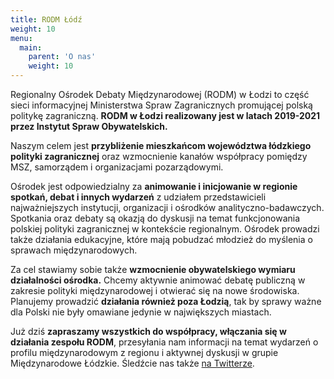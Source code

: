 ```yaml
---
title: RODM Łódź
weight: 10
menu:
  main:
    parent: 'O nas'
    weight: 10
---
```

Regionalny Ośrodek Debaty Międzynarodowej (RODM) w Łodzi to część sieci informacyjnej Ministerstwa Spraw Zagranicznych promującej polską politykę zagraniczną. **RODM w Łodzi realizowany jest w latach 2019-2021 przez Instytut Spraw Obywatelskich.**

Naszym celem jest **przybliżenie mieszkańcom województwa łódzkiego polityki zagranicznej** oraz wzmocnienie kanałów współpracy pomiędzy MSZ, samorządem i organizacjami pozarządowymi.

Ośrodek jest odpowiedzialny za **animowanie i inicjowanie w regionie spotkań, debat i innych wydarzeń** z udziałem przedstawicieli najważniejszych instytucji, organizacji i ośrodków analityczno-badawczych. Spotkania oraz debaty są okazją do dyskusji na temat funkcjonowania polskiej polityki zagranicznej w kontekście regionalnym. Ośrodek prowadzi także działania edukacyjne, które mają pobudzać młodzież do myślenia o sprawach międzynarodowych.

Za cel stawiamy sobie także **wzmocnienie obywatelskiego wymiaru działalności ośrodka.** Chcemy aktywnie animować debatę publiczną w zakresie polityki międzynarodowej i otwierać się na nowe środowiska. Planujemy prowadzić **działania również poza Łodzią**, tak by sprawy ważne dla Polski nie były omawiane jedynie w największych miastach.

Już dziś **zapraszamy wszystkich do współpracy, włączania się w działania zespołu RODM**, przesyłania nam informacji na temat wydarzeń o profilu międzynarodowym z regionu i aktywnej dyskusji w grupie Międzynarodowe Łódzkie. Śledźcie nas także [na Twitterze](https://twitter.com/RODMLodzkie).